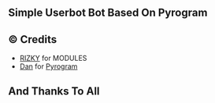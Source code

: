 ## Simple Userbot Bot Based On Pyrogram

## © Credits 
- [RIZKY](https://github.com/naya1503) for MODULES
-  [Dan](https://github.com/delivrance) for [Pyrogram](https://github.com/pyrogram/pyrogram)

## And Thanks To All 
